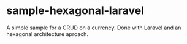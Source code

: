 # sample-hexagonal-laravel
A simple sample for a CRUD on a currency. Done with Laravel and an hexagonal architecture aproach.
